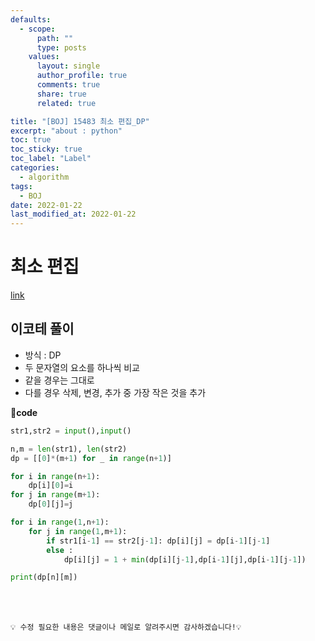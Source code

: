 ```yaml
---
defaults:
  - scope:
      path: ""
      type: posts
    values:
      layout: single
      author_profile: true
      comments: true
      share: true
      related: true

title: "[BOJ] 15483 최소 편집_DP"
excerpt: "about : python"
toc: true
toc_sticky: true
toc_label: "Label"
categories:
  - algorithm
tags:
  - BOJ
date: 2022-01-22
last_modified_at: 2022-01-22
---
```


# 최소 편집

[link](https://www.acmicpc.net/problem/15483)

## 이코테 풀이

- 방식 : DP
- 두 문자열의 요소를 하나씩 비교
- 같을 경우는 그대로
- 다를 경우 삭제, 변경, 추가 중 가장 작은 것을 추가


**📰code**
```python
str1,str2 = input(),input()

n,m = len(str1), len(str2)
dp = [[0]*(m+1) for _ in range(n+1)]

for i in range(n+1):
    dp[i][0]=i
for j in range(m+1):
    dp[0][j]=j

for i in range(1,n+1):
    for j in range(1,m+1):
        if str1[i-1] == str2[j-1]: dp[i][j] = dp[i-1][j-1]
        else : 
            dp[i][j] = 1 + min(dp[i][j-1],dp[i-1][j],dp[i-1][j-1])

print(dp[n][m])

```
<br><br>

```
💡 수정 필요한 내용은 댓글이나 메일로 알려주시면 감사하겠습니다!💡 
```
